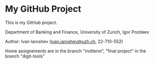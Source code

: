 # My GitHub Project
This is my GitHub project.

Department of Banking and Finance, University of Zurich, Igor Pozdeev

Author: Ivan Iaroshev (ivan.iaroshev@uzh.ch, 22-710-552)

Home assignements are in the branch "midterm", "final project" in the branch "digit-tools"
